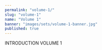 ```yaml
---
permalink: "volume-1/"
slug: "volume-1"
name: "Volume 1"
banner: "images/sets/volume-1-banner.jpg"
published: true
---
```

INTRODUCTION VOLUME 1
